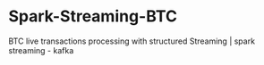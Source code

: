 # Spark-Streaming-BTC
BTC live  transactions processing with structured Streaming | spark streaming - kafka
